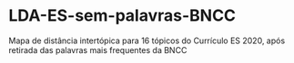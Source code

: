 # LDA-ES-sem-palavras-BNCC
Mapa de distância intertópica para 16 tópicos do Currículo ES 2020, após retirada das palavras mais frequentes da BNCC
